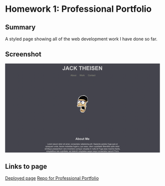 # Homework 1: Professional Portfolio

## Summary
 A styled page showing all of the web development work I have done so far.

## Screenshot
![Screen shot of homepage](./assets/landing-page.png)

## Links to page
[Deployed page](https://kay0ss.github.io/professional-portfolio/)
[Repo for Professional Portfolio](https://github.com/Kay0ss/professional-portfolio)